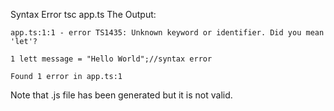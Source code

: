 Syntax Error
	tsc app.ts
The Output:

	app.ts:1:1 - error TS1435: Unknown keyword or identifier. Did you mean 'let'?

	1 lett message = "Hello World";//syntax error

  	Found 1 error in app.ts:1



Note that .js file has been generated but it is not valid.